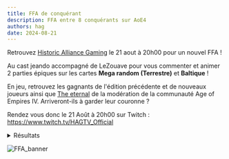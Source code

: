 ```yaml
---
title: FFA de conquérant
description: FFA entre 8 conquérants sur AoE4
authors: hag
date: 2024-08-21
---
```


Retrouvez [Historic Alliance Gaming](/docs/organisations/historic-alliance-gaming) le 21 aout à 20h00 pour un nouvel FFA !

<!-- truncate -->

Au cast jeando accompagné de LeZouave pour vous commenter et animer 2 parties épiques sur les cartes **Mega random (Terrestre)** et **Baltique** !

En jeu, retrouvez les gagnants de l'édition précédente et de nouveaux joueurs ainsi que [The eternal](/docs/creators/the_eternal) de la modération de la communauté Age of Empires IV.
Arriveront-ils à garder leur couronne ? 

Rendez vous donc le 21 Août à 20h00 sur Twitch : https://www.twitch.tv/HAGTV_Official

<details> 
  <summary>Résultats</summary>
    <div className='center_item'>
        | Classement | Joueurs         | Scores    |
        |------------|-----------------|-----------|
        | 🥇 1ier     | Sas             | 34 points |
        | 🥈 2ième    | Vanderdorf      | 22 points |
        | 🥉 3ième    | Elyona          | 13 points |
        | 4ième      | The Eternal     | 12 points |
        | 5ième      | Cosmos          | 11 points |
        | 6ième      | Naheulbeuk      | 7 points  |
        | 7ième      | Trakor          | 4 points  |
        | 8ième      | Symbiose Legend | 3 points  |
    </div>
</details>

![FFA_banner](/img/organisations/hag/FFA_2nd_Edition.png)